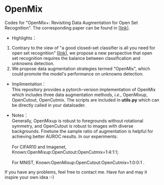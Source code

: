 # OpenMix
Codes for "OpenMix+: Revisiting Data Augmentation for Open Set Recognition". The corresponding paper can be found in \[[link](https://ieeexplore.ieee.org/abstract/document/10106029)\]. <br>
* Highlights：<br>
1. Contrary to the view of "a good closed-set classifier is all you need for open set recognition" \[[link](https://arxiv.org/abs/2110.06207)\], we propose a new perspective that open set recognition requires the balance between classification and unknowns detection.
2. We propose data augmentation strategies termed "OpenMix", which could promote the model's performance on unknowns detection.
* Implimentation：<br>
This repository provides a pytorch-version implementation of OpenMix which includes three data augmentation methods, _i.e_., OpenMixup, OpenCutout, OpenCutmix. The scripts are included in **utils.py** which can be directly called in your dataloader.

* Notes：<br>
Generally, OpenMixup is robust to foregrounds without rotational symmetry, and OpenCutout is robust to images with diverse backgrounds. Finetune the sample ratio of augmentation is helpful for achieving better AUROC results. In our experiments:<br><br>  For CIFAR10 and Imagenet, Known:OpenMixup:OpenCutout:OpenCutmix=1:4:1:1;<br><br>   For MNIST, Known:OpenMixup:OpenCutout:OpenCutmix=1:0:0:1 .<br>

If you have any problems, feel free to contact me. Have fun and may it inspire your own idea :-)
